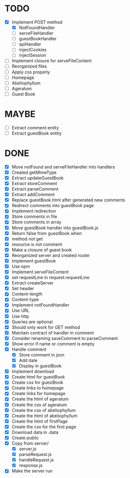 # TODO
- [x] Implement POST method
  - [x] NotFoundHandler
  - [ ] serveFileHandler
  - [ ] guestBookHandler
  - [ ] apiHandler
  - [ ] injectCookies
  - [ ] injectSession
- [ ] Implement closure for serveFileContent
- [ ] Reorganized files 
- [ ] Apply css properly
 - [ ] Homepage
 - [ ] Abeliophyllum
 - [ ] Ageratum
 - [ ] Guest Book

# MAYBE
- [ ] Extract comment entity 
- [ ] Extract guestBook entity 

# DONE 
- [x] Move notFound and serveFileHandler into handlers
- [x] Created getMimeType
- [x] Extract updateGuestBook
- [x] Extract storeComment
- [x] Extract parseComment
- [x] Extract addComment
- [x] Replace guestBook.html after generated new comments
- [x] Redirect comments into guestBook page
- [x] Implement redirection
- [x] Store comments in file
- [x] Store comments in array
- [x] Move guestBook handler into guestBook.js
- [x] Return false from guestBook when 
 - [x] method not get
 - [x] resource is not comment
- [x] Make a closure of guest book
- [x] Reorganized server and created router
- [x] Implement guestBook
- [x] Use npm
- [x] Implement serveFileContent
- [x] set requestLine in request.requestLine 
- [x] Extract createServer
- [x] Set header
 - [x] Content-length
 - [x] Content-type
- [x] Implement notFoundHandler
- [x] Use URL 
- [x] Use http 
- [x] Queries are optional
- [x] Should only work for GET method
- [x] Maintain contract of handler in comment
- [x] Consider renaming saveComment to parseComment
- [x] Show error if name or comment is empty 
- [x] Handle comment
  - [x] Store comment in json
  - [x] Add date
  - [x] Display in guestBook
- [x] Implement download
- [x] Create html for guestBook
- [x] Create css for guestBook
- [x] Create links to homepage
- [x] Create links for homepage
- [x] Create the html of ageratum
- [x] Create the css of ageratum
- [x] Create the css of abeliophyllum
- [x] Create the html of abeliophyllum
- [x] Create the html of firstPage
- [x] Create the css for the first page
- [x] Download data in .data
- [x] Create public
- [x] Copy from server/
  - [x] server.js
  - [x] parseRequest.js 
  - [x] handleRequest.js 
  - [x] response.js
- [x] Make the server run
